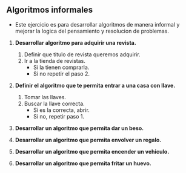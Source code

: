 
## Algoritmos informales

- Este ejercicio es para desarrollar algoritmos de manera informal y mejorar
la logica del pensamiento y resolucion de problemas.


1. **Desarrollar algoritmo para adquirir una revista.**
	1. Definir que titulo de revista queremos adquirir.
	2. Ir a la tienda de revistas.
		- Si la tienen comprarla.
		- Si no repetir el paso 2.

2. **Definir el algoritmo que te permita entrar a una casa con llave.**
	1. Tomar las llaves.
	2. Buscar la llave correcta.
		- Si es la correcta, abrir.
		- Si no, repetir paso 1.


3. **Desarrollar un algoritmo que permita dar un beso.**

4. **Desarrollar un algoritmo que permita envolver un regalo.**

5. **Desarrollar un algoritmo que permita encender un vehiculo.**

6. **Desarrollar un algoritmo que permita fritar un huevo.**
